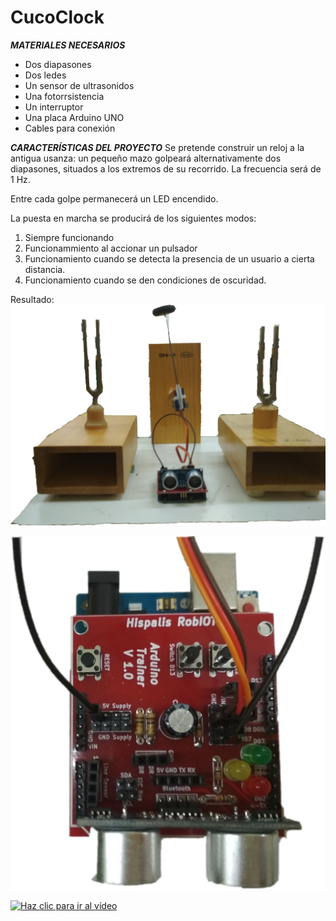 # **CucoClock**

_**MATERIALES NECESARIOS**_
- Dos diapasones
- Dos ledes
- Un sensor de ultrasonidos
- Una fotorrsistencia
- Un interruptor
- Una placa Arduino UNO
- Cables para conexión

_**CARACTERÍSTICAS DEL PROYECTO**_
Se pretende construir un reloj a la antigua usanza: un pequeño mazo golpeará alternativamente dos diapasones, situados a los extremos de su recorrido. La frecuencia será de 1 Hz.

Entre cada golpe permanecerá un LED encendido.

La puesta en marcha se producirá de los siguientes modos:
1. Siempre funcionando
2. Funcionammiento al accionar un pulsador
3. Funcionamiento cuando se detecta la presencia de un usuario a cierta distancia.
4. Funcionamiento cuando se den condiciones de oscuridad.

Resultado:
![CucoClock](cucoclock2.png)

![CucoClock](at2.png)

[![Haz clic para ir al vídeo](http://img.youtube.com/vi/uh8oL_65_wE/0.jpg)](https://youtu.be/uh8oL_65_wE "Pulsa para ver el vídeo")
